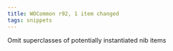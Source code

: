```yaml
---
title: WOCommon r92, 1 item changed
tags: snippets
---
```


Omit superclasses of potentially instantiated nib items
